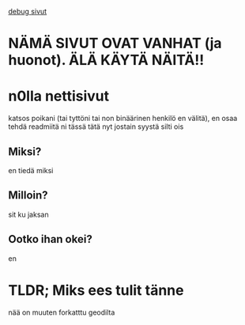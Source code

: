 [debug sivut](https://ultimatexilliam.github.io/n0llasivut)
# NÄMÄ SIVUT OVAT VANHAT (ja huonot). ÄLÄ KÄYTÄ NÄITÄ!!

# n0lla nettisivut

katsos poikani (tai tyttöni tai non binäärinen henkilö en välitä), en osaa tehdä readmiitä ni tässä tätä nyt jostain syystä silti ois

## Miksi?

en tiedä miksi

## Milloin?

sit ku jaksan

## Ootko ihan okei?

en

# TLDR; Miks ees tulit tänne

nää on muuten forkatttu geodilta
